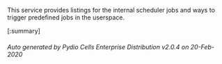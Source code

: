 






This service provides listings for the internal scheduler jobs and ways to trigger predefined jobs in the userspace.

[:summary]

###### Auto generated by Pydio Cells Enterprise Distribution v2.0.4 on 20-Feb-2020
